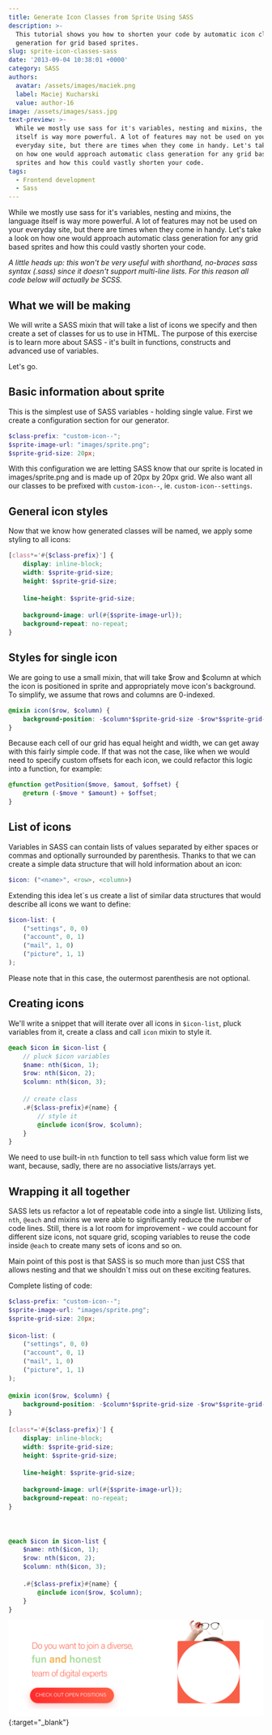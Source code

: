 ```yaml
---
title: Generate Icon Classes from Sprite Using SASS
description: >-
  This tutorial shows you how to shorten your code by automatic icon class
  generation for grid based sprites.
slug: sprite-icon-classes-sass
date: '2013-09-04 10:38:01 +0000'
category: SASS
authors:
  avatar: /assets/images/maciek.png
  label: Maciej Kucharski
  value: author-16
image: /assets/images/sass.jpg
text-preview: >-
  While we mostly use sass for it's variables, nesting and mixins, the language
  itself is way more powerful. A lot of features may not be used on your
  everyday site, but there are times when they come in handy. Let's take a look
  on how one would approach automatic class generation for any grid based
  sprites and how this could vastly shorten your code.
tags:
  - Frontend development
  - Sass
---
```

While we mostly use sass for it's variables, nesting and mixins, the language itself is way more powerful. A lot of features may not be used on your everyday site, but there are times when they come in handy. Let's take a look on how one would approach automatic class generation for any grid based sprites and how this could vastly shorten your code.

*A little heads up: this won't be very useful with shorthand, no-braces sass syntax (.sass) since it doesn't support multi-line lists. For this reason all code below will actually be SCSS.*

## What we will be making

We will write a SASS mixin that will take a list of icons we specify and then create a set of classes for us to use in HTML. The purpose of this exercise is to learn more about SASS - it's built in functions, constructs and advanced use of variables.

Let's go.

## Basic information about sprite

This is the simplest use of SASS variables - holding single value. First we create a configuration section for our generator.

```scss
$class-prefix: "custom-icon--";
$sprite-image-url: "images/sprite.png";
$sprite-grid-size: 20px;
```

With this configuration we are letting SASS know that our sprite is located in images/sprite.png and is made up of 20px by 20px grid. We also want all our classes to be prefixed with `custom-icon--`, ie. `custom-icon--settings`.

## General icon styles

Now that we know how generated classes will be named, we apply some styling to all icons:

```scss
[class*='#{$class-prefix}'] {
    display: inline-block;
    width: $sprite-grid-size;
    height: $sprite-grid-size;

    line-height: $sprite-grid-size;

    background-image: url(#{$sprite-image-url});
    background-repeat: no-repeat;
}
```

## Styles for single icon

We are going to use a small mixin, that will take $row and $column at which the icon is positioned in sprite and appropriately move icon's background. To simplify, we assume that rows and columns are 0-indexed.

```scss
@mixin icon($row, $column) {
    background-position: -$column*$sprite-grid-size -$row*$sprite-grid-size;
}
```

Because each cell of our grid has equal height and width, we can get away with this fairly simple code. If that was not the case, like when we would need to specify custom offsets for each icon, we could refactor this logic into a function, for example: 

```scss
@function getPosition($move, $amout, $offset) {
    @return (-$move * $amount) + $offset;
}
```

## List of icons

Variables in SASS can contain lists of values separated by either spaces or commas and optionally surrounded by parenthesis. Thanks to that we can create a simple data structure that will hold information about an icon:

```scss
$icon: ("<name>", <row>, <column>)
```

Extending this idea let`s us create a list of similar data structures that would describe all icons we want to define:

```scss
$icon-list: (
    ("settings", 0, 0)
    ("account", 0, 1)
    ("mail", 1, 0)
    ("picture", 1, 1)
);
```

Please note that in this case, the outermost parenthesis are not optional.

## Creating icons

We'll write a snippet that will iterate over all icons in `$icon-list`, pluck variables from it, create  a class and call `icon` mixin to style it.

```scss
@each $icon in $icon-list {
    // pluck $icon variables
    $name: nth($icon, 1);
    $row: nth($icon, 2);
    $column: nth($icon, 3);

    // create class
    .#{$class-prefix}#{name} {
        // style it
        @include icon($row, $column);
    }
}
```

We need to use built-in `nth` function to tell sass which value form list we want, because, sadly, there are no associative lists/arrays yet.

## Wrapping it all together

SASS lets us refactor a lot of repeatable code into a single list. Utilizing lists, `nth`, `@each` and mixins we were able to significantly reduce the number of code lines. Still, there is a lot room for improvement - we could account for different size icons, not square grid, scoping variables to reuse the code inside `@each` to create many sets of icons and so on.

Main point of this post is that SASS is so much more than just CSS that allows nesting and that we shouldn`t miss out on these exciting features.

Complete listing of code:

```scss
$class-prefix: "custom-icon--";
$sprite-image-url: "images/sprite.png";
$sprite-grid-size: 20px;

$icon-list: (
    ("settings", 0, 0)
    ("account", 0, 1)
    ("mail", 1, 0)
    ("picture", 1, 1)
);

@mixin icon($row, $column) {
    background-position: -$column*$sprite-grid-size -$row*$sprite-grid-size;
}

[class*='#{$class-prefix}'] {
    display: inline-block;
    width: $sprite-grid-size;
    height: $sprite-grid-size;

    line-height: $sprite-grid-size;

    background-image: url(#{$sprite-image-url});
    background-repeat: no-repeat;
}



@each $icon in $icon-list {
    $name: nth($icon, 1);
    $row: nth($icon, 2);
    $column: nth($icon, 3);

    .#{$class-prefix}#{name} {
        @include icon($row, $column);
    }
}
```

[![Join our team](/assets/images/job-offers_naturaily.png)](https://naturaily.com/careers){:target="_blank"}
